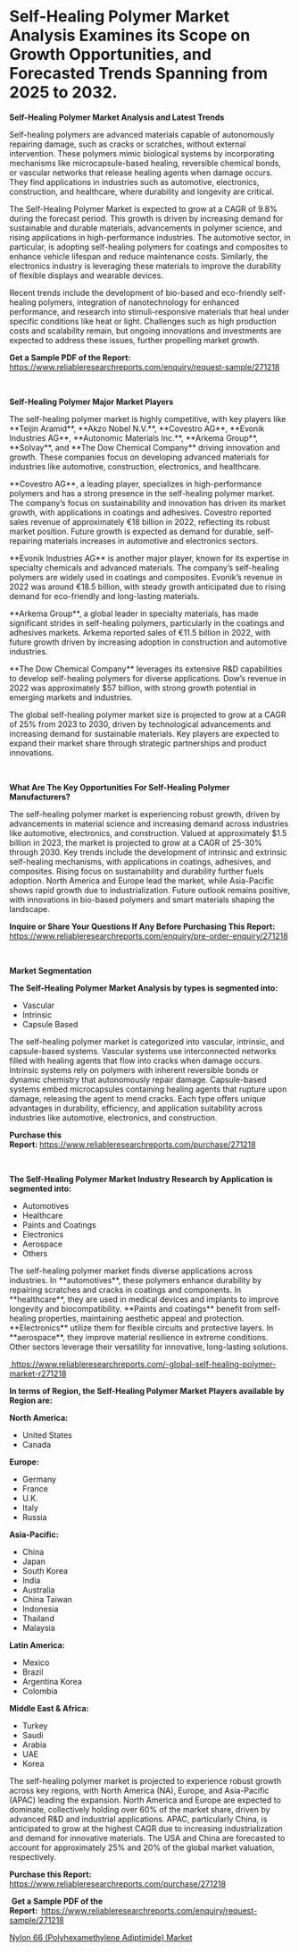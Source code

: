 <p><h1>Self-Healing Polymer Market Analysis Examines its Scope on Growth Opportunities, and Forecasted Trends Spanning from 2025 to 2032.</h1></p><p><strong>Self-Healing Polymer Market Analysis and Latest Trends</strong></p>
<p><p>Self-healing polymers are advanced materials capable of autonomously repairing damage, such as cracks or scratches, without external intervention. These polymers mimic biological systems by incorporating mechanisms like microcapsule-based healing, reversible chemical bonds, or vascular networks that release healing agents when damage occurs. They find applications in industries such as automotive, electronics, construction, and healthcare, where durability and longevity are critical.</p><p>The Self-Healing Polymer Market is expected to grow at a CAGR of 9.8% during the forecast period. This growth is driven by increasing demand for sustainable and durable materials, advancements in polymer science, and rising applications in high-performance industries. The automotive sector, in particular, is adopting self-healing polymers for coatings and composites to enhance vehicle lifespan and reduce maintenance costs. Similarly, the electronics industry is leveraging these materials to improve the durability of flexible displays and wearable devices.</p><p>Recent trends include the development of bio-based and eco-friendly self-healing polymers, integration of nanotechnology for enhanced performance, and research into stimuli-responsive materials that heal under specific conditions like heat or light. Challenges such as high production costs and scalability remain, but ongoing innovations and investments are expected to address these issues, further propelling market growth.</p></p>
<p><strong>Get a Sample PDF of the Report:&nbsp;</strong> <a href="https://www.reliableresearchreports.com/enquiry/request-sample/271218?utm_campaign=2002&utm_medium=2&utm_source=Github&utm_content=ia&utm_term=21012025&utm_id=self-healing-polymer">https://www.reliableresearchreports.com/enquiry/request-sample/271218</a></p>
<p>&nbsp;</p>
<p><strong>Self-Healing Polymer Major Market Players</strong></p>
<p><p>The self-healing polymer market is highly competitive, with key players like **Teijin Aramid**, **Akzo Nobel N.V.**, **Covestro AG**, **Evonik Industries AG**, **Autonomic Materials Inc.**, **Arkema Group**, **Solvay**, and **The Dow Chemical Company** driving innovation and growth. These companies focus on developing advanced materials for industries like automotive, construction, electronics, and healthcare.</p><p>**Covestro AG**, a leading player, specializes in high-performance polymers and has a strong presence in the self-healing polymer market. The company’s focus on sustainability and innovation has driven its market growth, with applications in coatings and adhesives. Covestro reported sales revenue of approximately €18 billion in 2022, reflecting its robust market position. Future growth is expected as demand for durable, self-repairing materials increases in automotive and electronics sectors.</p><p>**Evonik Industries AG** is another major player, known for its expertise in specialty chemicals and advanced materials. The company’s self-healing polymers are widely used in coatings and composites. Evonik’s revenue in 2022 was around €18.5 billion, with steady growth anticipated due to rising demand for eco-friendly and long-lasting materials.</p><p>**Arkema Group**, a global leader in specialty materials, has made significant strides in self-healing polymers, particularly in the coatings and adhesives markets. Arkema reported sales of €11.5 billion in 2022, with future growth driven by increasing adoption in construction and automotive industries.</p><p>**The Dow Chemical Company** leverages its extensive R&D capabilities to develop self-healing polymers for diverse applications. Dow’s revenue in 2022 was approximately $57 billion, with strong growth potential in emerging markets and industries.</p><p>The global self-healing polymer market size is projected to grow at a CAGR of 25% from 2023 to 2030, driven by technological advancements and increasing demand for sustainable materials. Key players are expected to expand their market share through strategic partnerships and product innovations.</p></p>
<p>&nbsp;</p>
<p><strong>What Are The Key Opportunities For Self-Healing Polymer Manufacturers?</strong></p>
<p><p>The self-healing polymer market is experiencing robust growth, driven by advancements in material science and increasing demand across industries like automotive, electronics, and construction. Valued at approximately $1.5 billion in 2023, the market is projected to grow at a CAGR of 25-30% through 2030. Key trends include the development of intrinsic and extrinsic self-healing mechanisms, with applications in coatings, adhesives, and composites. Rising focus on sustainability and durability further fuels adoption. North America and Europe lead the market, while Asia-Pacific shows rapid growth due to industrialization. Future outlook remains positive, with innovations in bio-based polymers and smart materials shaping the landscape.</p></p>
<p><strong>Inquire or Share Your Questions If Any Before Purchasing This Report:</strong> <a href="https://www.reliableresearchreports.com/enquiry/pre-order-enquiry/271218?utm_campaign=2002&utm_medium=2&utm_source=Github&utm_content=ia&utm_term=21012025&utm_id=self-healing-polymer">https://www.reliableresearchreports.com/enquiry/pre-order-enquiry/271218</a></p>
<p>&nbsp;</p>
<p><strong>Market Segmentation</strong></p>
<p><strong>The Self-Healing Polymer Market Analysis by types is segmented into:</strong></p>
<p><ul><li>Vascular</li><li>Intrinsic</li><li>Capsule Based</li></ul></p>
<p><p>The self-healing polymer market is categorized into vascular, intrinsic, and capsule-based systems. Vascular systems use interconnected networks filled with healing agents that flow into cracks when damage occurs. Intrinsic systems rely on polymers with inherent reversible bonds or dynamic chemistry that autonomously repair damage. Capsule-based systems embed microcapsules containing healing agents that rupture upon damage, releasing the agent to mend cracks. Each type offers unique advantages in durability, efficiency, and application suitability across industries like automotive, electronics, and construction.</p></p>
<p><strong>Purchase this Report:&nbsp;</strong><a href="https://www.reliableresearchreports.com/purchase/271218?utm_campaign=2002&utm_medium=2&utm_source=Github&utm_content=ia&utm_term=21012025&utm_id=self-healing-polymer">https://www.reliableresearchreports.com/purchase/271218</a></p>
<p>&nbsp;</p>
<p><strong>The Self-Healing Polymer Market Industry Research by Application is segmented into:</strong></p>
<p><ul><li>Automotives</li><li>Healthcare</li><li>Paints and Coatings</li><li>Electronics</li><li>Aerospace</li><li>Others</li></ul></p>
<p><p>The self-healing polymer market finds diverse applications across industries. In **automotives**, these polymers enhance durability by repairing scratches and cracks in coatings and components. In **healthcare**, they are used in medical devices and implants to improve longevity and biocompatibility. **Paints and coatings** benefit from self-healing properties, maintaining aesthetic appeal and protection. **Electronics** utilize them for flexible circuits and protective layers. In **aerospace**, they improve material resilience in extreme conditions. Other sectors leverage their versatility for innovative, long-lasting solutions.</p></p>
<p><a href="https://www.reliableresearchreports.com/-global-self-healing-polymer-market-r271218?utm_campaign=2002&utm_medium=2&utm_source=Github&utm_content=ia&utm_term=21012025&utm_id=self-healing-polymer">&nbsp;https://www.reliableresearchreports.com/-global-self-healing-polymer-market-r271218</a></p>
<p><strong>In terms of Region, the Self-Healing Polymer Market Players available by Region are:</strong></p>
<p>
    <p> <strong> North America: </strong>
        <ul>
            <li>United States</li>
            <li>Canada</li>
        </ul>
        </p> 
    <p> <strong> Europe: </strong>
        <ul>
            <li>Germany</li>
            <li>France</li>
            <li>U.K.</li>
            <li>Italy</li>
            <li>Russia</li>
        </ul>
        </p> 
    <p> <strong> Asia-Pacific: </strong>
        <ul>
            <li>China</li>
            <li>Japan</li>
            <li>South Korea</li>
            <li>India</li>
            <li>Australia</li>
            <li>China Taiwan</li>
            <li>Indonesia</li>
            <li>Thailand</li>
            <li>Malaysia</li>
        </ul>
        </p> 
    <p> <strong> Latin America: </strong>
        <ul>
            <li>Mexico</li>
            <li>Brazil</li>
            <li>Argentina Korea</li>
            <li>Colombia</li>
        </ul>
        </p> 
    <p> <strong> Middle East & Africa: </strong>
        <ul>
            <li>Turkey</li>
            <li>Saudi</li>
            <li>Arabia</li>
            <li>UAE</li>
            <li>Korea</li>
        </ul>
    </p>
    </p>
<p><p>The self-healing polymer market is projected to experience robust growth across key regions, with North America (NA), Europe, and Asia-Pacific (APAC) leading the expansion. North America and Europe are expected to dominate, collectively holding over 60% of the market share, driven by advanced R&D and industrial applications. APAC, particularly China, is anticipated to grow at the highest CAGR due to increasing industrialization and demand for innovative materials. The USA and China are forecasted to account for approximately 25% and 20% of the global market valuation, respectively.</p></p>
<p><strong>Purchase this Report: </strong><a href="https://www.reliableresearchreports.com/purchase/271218?utm_campaign=2002&utm_medium=2&utm_source=Github&utm_content=ia&utm_term=21012025&utm_id=self-healing-polymer">https://www.reliableresearchreports.com/purchase/271218</a></p>
<p>&nbsp;<strong>Get a Sample PDF of the Report:&nbsp;&nbsp;</strong><a href="https://www.reliableresearchreports.com/enquiry/request-sample/271218?utm_campaign=2002&utm_medium=2&utm_source=Github&utm_content=ia&utm_term=21012025&utm_id=self-healing-polymer">https://www.reliableresearchreports.com/enquiry/request-sample/271218</a></p>
<p><strong></strong></p>
<p><p><a href="https://github.com/julyju69/Market-Research-Report-List-5/blob/main/nylon-66-polyhexamethylene-adiptimide-market.md?utm_campaign=2002&utm_medium=2&utm_source=Github&utm_content=ia&utm_term=21012025&utm_id=self-healing-polymer">Nylon 66 (Polyhexamethylene Adiptimide) Market</a></p></p>